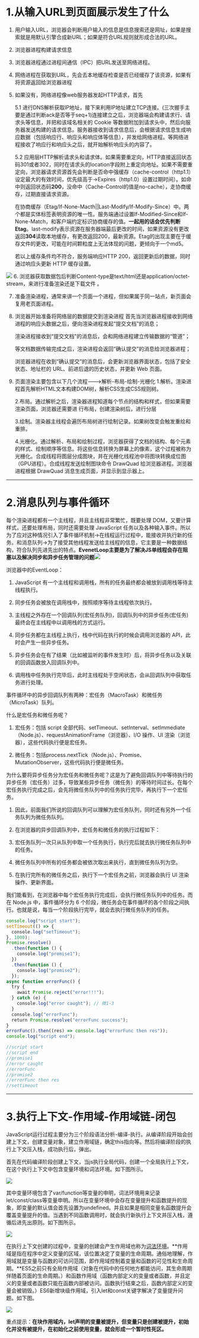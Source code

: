 # 1.从输入URL到页面展示发生了什么

1. 用户输入URL，浏览器会判断用户输入的信息是信息搜索还是网址，如果是搜索就是用默认引擎合成新URL；如果是符合URL规则就形成合法的URL。

2. 浏览器进程构建请求信息

3. 浏览器进程通过进程间通信（IPC）把URL发送至网络进程。

4. 网络进程在获取到URL，先会去本地缓存检查是否已经缓存了该资源，如果有将资源返回给浏览器进程

5. 如果没有，网络进程像web服务器发起HTTP请求，首先

   5.1 进行DNS解析获取IP地址，接下来利用IP地址建立TCP连接。(三次握手主要是通过判断ack是否等于seq+1)连接建立之后，浏览器端会构建请求行、请求头等信息，并把和该域名相关的 Cookie 等数据附加到请求头中，然后向服务器发送构建的请求信息。服务器接收到请求信息后，会根据请求信息生成响应数据（包括响应行、响应头和响应体等信息），并发给网络进程。等网络进程接收了响应行和响应头之后，就开始解析响应头的内容了。

   5.2  应用层HTTP解析请求头和请求体。如果需要重定向，HTTP直接返回状态码301或者302，同时在请求头的location字段附上重定向地址。如果不需要重定向，浏览器请求资源首先会判断是否命中强缓存（cache-control（http1.1）设定最大的有效时间，优先级高于->Expires（http1.0）设置过期时间）。如命中则返回状态码**200**，没命中（Cache-Control的值是no-cache），走协商缓存，过期直接请求资源。

   在协商缓存（Etag/If-None-Macth||Last-Modify/If-Modify-Since）中。两个都是实体标签表明资源的唯一性。服务端通过设置If-Modified-Since和If-None-Match，和客户端约定标识协商缓存的值。**一起用的话会优先判断Etag**。last-modify表示资源在服务器端最后更改的时间，如果资源没有更改返回**304**读取本地缓存，有更改返回200，最新资源。Etag的出现主要在于缓存文件的更改，可能在时间颗粒度上无法体现的问题，更倾向于一个md5。

   若以上缓存条件均不符合，服务端响应HTTP 200，返回更新后的数据，同时通过响应头更新 HTTP 缓存设置。

 ![](D:\学习\daily-study\JS高程\images\url.png)
6. 浏览器获取数据包后判断Content-type是text/html还是application/octet-stream，来进行准备渲染还是下载文件 。

7. 准备渲染进程，通常来讲一个页面一个进程，但如果属于同一站点，新页面会复用老页面进程。

8. 浏览器开始准备将网络层的数据提交到渲染进程
   首先当浏览器进程接收到网络进程的响应头数据之后，便向渲染进程发起“提交文档”的消息；

   渲染进程接收到“提交文档”的消息后，会和网络进程建立传输数据的“管道”；

   等文档数据传输完成之后，渲染进程会返回“确认提交”的消息给浏览器进程；

   浏览器进程在收到“确认提交”的消息后，会更新浏览器界面状态，包括了安全状态、地址栏的 URL、前进后退的历史状态，并更新 Web 页面。

9. 页面渲染主要包含以下几个流程--->解析-布局-绘制-光栅化
    1.解析。渲染进程首先解析HTML文本构建DOM树，解析CSS生成CSS规则树。

     2.布局。通过解析之后，渲染器进程知道每个节点的结构和样式，但如果需要渲染页面，浏览器还需要进   行布局，创建渲染树后，进行分层

     3.绘制。渲染器主线程会遍历布局树进行绘制记录。如果树改变会触发重绘和重排。

     4.光栅化。通过解析、布局和绘制过程，浏览器获得了文档的结构、每个元素的样式、绘制顺序等信息。将这些信息转换为屏幕上的像素，这个过程被称为光栅化。合成线程将图层分成图块，并在光栅化线程池中将图块转换成位图（GPU进程）。合成线程发送绘制图块命令 DrawQuad 给浏览器进程。浏览器进程根据 DrawQuad 消息生成页面，并显示到显示器上。

------

#    2.消息队列与事件循环

每个渲染进程都有一个主线程，并且主线程非常繁忙，既要处理 DOM，又要计算样式，还要处理布局，同时还需要处理 JavaScript 任务以及各种输入事件。所以为了应对这种情况引入了事件循环机制->在线程运行过程中，能接收并执行新的任务。和消息队列->为了接受其他线程发送给主线程的信息，它主要是一种数据结构，符合队列先进先出的特点。**EvenetLoop主要是为了解决JS单线程会存在阻塞以及解决同步和异步任务管理的问题**![](D:\学习\daily-study\JS高程\images\浏览器事件循环.png)

浏览器中的EventLoop：

1. JavaScript 有一个主线程和调用栈，所有的任务最终都会被放到调用栈等待主线程执行。

2. 同步任务会被放在调用栈中，按照顺序等待主线程依次执行。

3. 主线程之外存在一个回调队列(宏任务队列)，回调队列中的异步任务(宏任务)最终会在主线程中以调用栈的方式运行。

4. 同步任务都在主线程上执行，栈中代码在执行的时候会调用浏览器的 API，此时会产生一些异步任务。

5. 异步任务会在有了结果（比如被监听的事件发生时）后，将异步任务以及关联的回调函数放入回调队列中。

6. 调用栈中任务执行完毕后，此时主线程处于空闲状态，会从回调队列中获取任务进行处理。

事件循环中的异步回调队列有两种：宏任务（MacroTask）和微任务（MicroTask）队列。

什么是宏任务和微任务呢？

1. 宏任务：包括 script 全部代码、setTimeout、setInterval、setImmediate（Node.js）、requestAnimationFrame（浏览器）、I/O 操作、UI 渲染（浏览器），这些代码执行便是宏任务。

2. 微任务：包括process.nextTick（Node.js）、Promise、MutationObserver，这些代码执行便是微任务。


为什么要将异步任务分为宏任务和微任务呢？这是为了避免回调队列中等待执行的异步任务（宏任务）过多，导致某些异步任务（微任务）的等待时间过长。在每个宏任务执行完成之后，会先将微任务队列中的任务执行完毕，再执行下一个宏任务。

1. 因此，前面我们所说的回调队列可以理解为宏任务队列，同时还有另外一个任务队列为微任务队列。

2. 在浏览器的异步回调队列中，宏任务和微任务的执行过程如下：

3. 宏任务队列一次只从队列中取一个任务执行，执行完后就去执行微任务队列中的任务。

4. 微任务队列中所有的任务都会被依次取出来执行，直到微任务队列为空。

5. 在执行完所有的微任务之后，执行下一个宏任务之前，浏览器会执行 UI 渲染操作、更新界面。


我们能看到，在浏览器中每个宏任务执行完成后，会执行微任务队列中的任务。而在 Node.js 中，事件循环分为 6 个阶段，微任务会在事件循环的各个阶段之间执行。也就是说，每当一个阶段执行完毕，就会去执行微任务队列的任务。

```javascript
console.log("script start");
setTimeout(() => {
  console.log("setTimeout");
}, 1000);
Promise.resolve()
  .then(function () {
    console.log("promise1");
  })
  .then(function () {
    console.log("promise2");
  });
async function errorFunc() {
  try {
    await Promise.reject("error!!!");
  } catch (e) {
    console.log("error caught"); // 微1-3
  }
  console.log("errorFunc");
  return Promise.resolve("errorFunc success");
}
errorFunc().then((res) => console.log("errorFunc then res"));
console.log("script end");

//script start
//script end
//promise1
//error caught
//errorFunc
//promise2
//errorFunc then res
//settimeout
```

------

# 3.执行上下文-作用域-作用域链-闭包

JavaScript运行过程主要分为三个阶段语法分析-编译-执行。从编译阶段开始会创建上下文，创建变量对象，建立作用域链，确定this指向等。然后将编译阶段的执行上下文压入栈，成功执行后，弹出。

首先在代码编译阶段创建上下文，当js执行全局代码，创建一个全局执行上下文，在这个执行上下文中包含变量环境和词法环境。如下图所示。

![](D:\学习\daily-study\JS高程\images\执行上下文.png)

其中变量环境包含了var/function等变量的申明，词法环境用来记录let/const/class等变量申明。所以在变量环境中会存在变量提升和函数提升的现象，即变量的默认值会首先设置为undefined。并且如果是相同变量名函数提升会覆盖变量提升的值。当遇到不同函数调用时，就会执行新执行上下文并压入栈，遵循后进先出原则。如下图所示。

![](D:\学习\daily-study\JS高程\images\调用栈.png)

在执行上下文创建的过程中，变量的创建会产生作用域也称为<u>词法环境</u>。**作用域是指在程序中定义变量的区域，该位置决定了变量的生命周期。通俗地理解，作用域就是变量与函数的可访问范围，即作用域控制着变量和函数的可见性和生命周期。**ES5之前只有全局作用域（对象在代码中的任何地方都能访问，其生命周期伴随着页面的生命周期。）和函数作用域（函数内部定义的变量或者函数，并且定义的变量或者函数只能在函数内部被访问。函数执行结束之后，函数内部定义的变量会被销毁。）ES6新增块级作用域，引入let和const关键字解决了变量提升问题。如下图。

![](D:\学习\daily-study\JS高程\images\块级作用域词法环境.png)

重点提示：**在块作用域内，let声明的变量被提升，但变量只是创建被提升，初始化并没有被提升，在初始化之前使用变量，就会形成一个暂时性死区。**